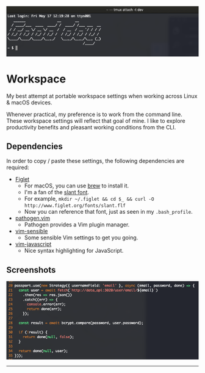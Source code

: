 ![Figlet splash](./figlet-splash.png)

# Workspace

My best attempt at portable workspace settings when working across Linux & macOS devices.

Whenever practical, my preference is to work from the command line. These workspace settings
will reflect that goal of mine. I like to explore productivity benefits and pleasant working
conditions from the CLI.

## Dependencies

In order to copy / paste these settings, the following dependencies are required:

- [Figlet](http://www.figlet.org/)
  - For macOS, you can use [brew](https://formulae.brew.sh/formula/figlet) to install it.
  - I'm a fan of the [slant font](http://www.figlet.org/fontdb_example.cgi?font=slant.flf).
  - For example, `mkdir ~/.figlet && cd $_ && curl -O http://www.figlet.org/fonts/slant.flf`
  - Now you can reference that font, just as seen in my `.bash_profile`.
- [pathogen.vim](https://github.com/tpope/vim-pathogen)
  - Pathogen provides a Vim plugin manager.
- [vim-sensible](https://github.com/tpope/vim-sensible)
  - Some sensible Vim settings to get you going.
- [vim-javascript](https://github.com/pangloss/vim-javascript)
  - Nice syntax highlighting for JavaScript.

## Screenshots

![vim-javascript](./vim-javascript.png)

---
